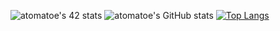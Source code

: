 ![atomatoe's 42 stats](https://badge42.herokuapp.com/api/stats/atomatoe?privacyEmail=true)
![atomatoe's GitHub stats](https://github-readme-stats.vercel.app/api?username=atomatoe&show_icons=true&theme=synthwave&locale=en)
[![Top Langs](https://github-readme-stats.vercel.app/api/top-langs/?username=atomatoe&hide=javascript,html)](https://github.com/atomatoe/github-readme-stats)
